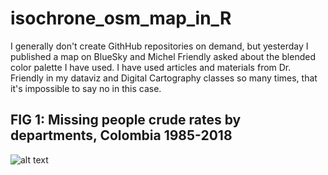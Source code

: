 # isochrone_osm_map_in_R

I generally don't create GithHub repositories on demand, but yesterday I published a map on BlueSky and Michel Friendly asked about the blended color palette I have used. 
I have used articles and materials from Dr. Friendly in my dataviz and Digital Cartography classes so many times, that it's impossible to say no in this case.


## FIG 1:  Missing people crude rates by departments, Colombia 1985-2018     
![alt text](https://github.com/JuanGaleano/isochrone_osm_map_in_R/blob/main/12_osm_isochrone_2.png)     
